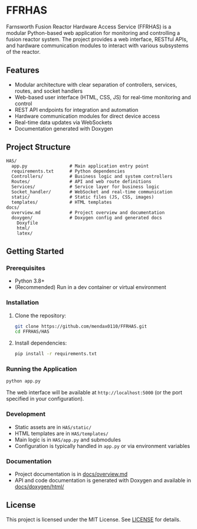 # FFRHAS

Farnsworth Fusion Reactor Hardware Access Service (FFRHAS) is a modular Python-based web application for monitoring and controlling a fusion reactor system. The project provides a web interface, RESTful APIs, and hardware communication modules to interact with various subsystems of the reactor.

## Features

- Modular architecture with clear separation of controllers, services, routes, and socket handlers
- Web-based user interface (HTML, CSS, JS) for real-time monitoring and control
- REST API endpoints for integration and automation
- Hardware communication modules for direct device access
- Real-time data updates via WebSockets
- Documentation generated with Doxygen

## Project Structure

```
HAS/
  app.py                # Main application entry point
  requirements.txt      # Python dependencies
  Controllers/          # Business logic and system controllers
  Routes/               # API and web route definitions
  Services/             # Service layer for business logic
  Socket_handler/       # WebSocket and real-time communication
  static/               # Static files (JS, CSS, images)
  templates/            # HTML templates
docs/
  overview.md           # Project overview and documentation
  doxygen/              # Doxygen config and generated docs
    Doxyfile
    html/
    latex/
```

## Getting Started

### Prerequisites

- Python 3.8+
- (Recommended) Run in a dev container or virtual environment

### Installation

1. Clone the repository:
   ```sh
   git clone https://github.com/mendax0110/FFRHAS.git
   cd FFRHAS/HAS
   ```

2. Install dependencies:
   ```sh
   pip install -r requirements.txt
   ```

### Running the Application

```sh
python app.py
```

The web interface will be available at `http://localhost:5000` (or the port specified in your configuration).

### Development

- Static assets are in `HAS/static/`
- HTML templates are in `HAS/templates/`
- Main logic is in `HAS/app.py` and submodules
- Configuration is typically handled in `app.py` or via environment variables

### Documentation

- Project documentation is in [docs/overview.md](docs/overview.md)
- API and code documentation is generated with Doxygen and available in [docs/doxygen/html/](docs/doxygen/html/)

## License

This project is licensed under the MIT License. See [LICENSE](LICENSE) for details.
